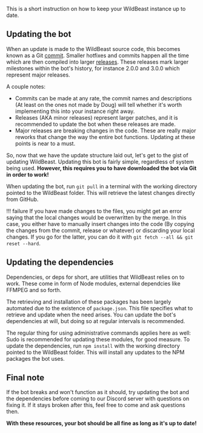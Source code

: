 This is a short instruction on how to keep your WildBeast instance up to date.

## Updating the bot

When an update is made to the WildBeast source code, this becomes known as a Git [commit](https://github.com/SteamingMutt/WildBeast/commits/master). Smaller hotfixes and commits happen all the time which are then compiled into larger [releases](https://github.com/SteamingMutt/WildBeast/releases). These releases mark larger milestones within the bot's history, for instance 2.0.0 and 3.0.0 which represent major releases.

A couple notes:

- Commits can be made at any rate, the commit names and descriptions (At least on the ones not made by Doug) will tell whether it's worth implementing this into your instance right away.
- Releases (AKA minor releases) represent larger patches, and it is recommended to update the bot when these releases are made.
- Major releases are breaking changes in the code. These are really major reworks that change the way the entire bot functions. Updating at these points is near to a must.

So, now that we have the update structure laid out, let's get to the gist of updating WildBeast. Updating this bot is fairly simple, regardless of system being used. **However, this requires you to have downloaded the bot via Git in order to work!**

When updating the bot, run `git pull` in a terminal with the working directory pointed to the WildBeast folder. This will retrieve the latest changes directly from GitHub.

!!! failure
    If you have made changes to the files, you might get an error saying that the local changes would be overwritten by the merge. In this case, you either have to manually insert changes into the code (By copying the changes from the commit, release or whatever) or discarding your local changes. If you go for the latter, you can do it with `git fetch --all && git reset --hard`.

## Updating the dependencies

Dependencies, or deps for short, are utilities that WildBeast relies on to work. These come in form of Node modules, external dependcies like FFMPEG and so forth.

The retrieving and installation of these packages has been largely automated due to the existence of `package.json`. This file specifies what to retrieve and update when the need arises. You can update the bot's dependencies at will, but doing so at regular intervals is recommended.

The regular thing for using administrative commands applies here as well: Sudo is recommended for updating these modules, for good measure.
To update the dependencies, run `npm install` with the working directory pointed to the WildBeast folder. This will install any updates to the NPM packages the bot uses.

## Final note

If the bot breaks and won't function as it should, try updating the bot and the dependencies before coming to our Discord server with questions on fixing it. If it stays broken after this, feel free to come and ask questions then.

**With these resources, your bot should be all fine as long as it's up to date!**
